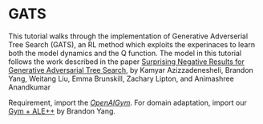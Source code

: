 # GATS
This tutorial walks through the implementation of Generative Adverserial Tree Search (GATS), 
an RL method which exploits the experinaces to learn both the model dynamics and the Q function.
The model in this tutorial follows the work described in the paper 
[Surprising Negative Results for Generative Adversarial Tree Search](https://arxiv.org/pdf/1806.05780.pdf), by Kamyar Azizzadenesheli, Brandon Yang, Weitang Liu, Emma Brunskill, Zachary Lipton, and Animashree Anandkumar

Requirement, import the [$OpenAI Gym$](https://gym.openai.com/docs). For domain adaptation, import our [Gym + ALE++](https://github.com/bclyang/updated-atari-env) by Brandon Yang.

